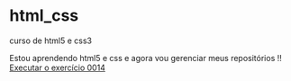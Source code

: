# html_css
 curso de html5 e css3

 Estou aprendendo html5 e css e agora vou gerenciar meus repositórios !!
 <a href= "https://pexpel.github.io/html_css/exercicios/ex0014/index.html">Executar o exercício 0014</a>
